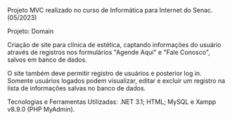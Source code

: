 Projeto MVC realizado no curso de Informática para Internet do Senac. (05/2023)

Projeto: Domain

Criação de site para clínica de estética, captando informações do usuário através de registros nos formulários "Agende Aqui" e "Fale Conosco", salvos em banco de dados.

O site também deve permitir registro de usuários e posterior log in. Somente usuários logados podem visualizar, editar e excluir um registro na lista de informações salvas no banco de dados.

Tecnologias e Ferramentas Utilizadas: .NET 3.1; HTML; MySQL e Xampp v8.9.0 (PHP MyAdmin).
